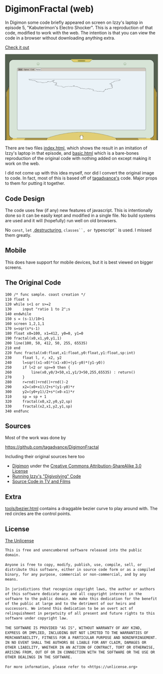 # DigimonFractal (web)

In Digimon some code briefly appeared on screen on Izzy's laptop in episode 5, "Kabuterimon's Electro Shocker".
This is a reproduction of that code, modified to work with the web.
The intention is that you can view the code in a browser without downloading anything extra.

[Check it out](https://vafilor.github.io/DigimonFractalJS/src/index.html)

![Sample](/images/sample.png?raw=true "Sample")

There are two files [index.html](https://vafilor.github.io/DigimonFractalJS/src/index.html), which shows the result in an imitation of Izzy's laptop in that episode, 
and [basic.html](https://vafilor.github.io/DigimonFractalJS/src/basic.html) which is a bare-bones reproduction of the original code with nothing added on except making it
work on the web.

I did not come up with this idea myself, nor did I convert the original image to code.
In fact, most of this is based off of [tagadvance's](https://github.com/tagadvance/DigimonFractal) code.
Major props to them for putting it together.


## Code Design

The code uses few (if any) new features of javascript. This is intentionally done so it can be easily
kept and modified in a single file. No build systems are used and it will (hopefully) run well on old browsers.

No `const`, `let` ,[destructuring](https://developer.mozilla.org/en-US/docs/Web/JavaScript/Reference/Operators/Destructuring_assignment), `classes``, or `typescript`` is used. I missed them greatly.

## Mobile

This does have support for mobile devices, but it is best viewed on bigger screens.

## The Original Code

```
100 /* func sample. coast creation */
110 float s
120 while s<1 or s>=2
130     input "ratio 1 to 2";s
140 endwhile
150 s = (s-1)/10+1
160 screen 1,2,1,1
170 s=sqr(s*s-1)
180 float x0=100, x1=412, y0=0, y1=0
190 fractal(x0,x1,y0,y1,1)
200 line(100, 50, 412, 50, 255, 65535)
210 end
220 func fractal(x0:float,x1:float,y0:float,y1:float,sp:int)
230     float l, r, x2, y2
240     l=sqr((x1-x0)*(x1-x0)+(y1-y0)*(y1-y0))
250     if l<2 or sp>=9 then {
260         line(x0,y0/3+50,x1,y1/3+50,255,65535) : return()
270     }
280     r=rnd()+rnd()+rnd()-2
290     x2=(x0+x1)/2+s*(y1-y0)*r
300     y2=(y0+y1)/2+s*(x0-x1)*r
310     sp = sp + 1
320     fractal(x0,x2,y0,y2,sp)
330     fractal(x2,x1,y2,y1,sp)
340 endfunc
```

## Sources

Most of the work was done by

https://github.com/tagadvance/DigimonFractal

Including their original sources here too

* [Digimon](http://fingswotidun.com/code/index.php/Digimon) under the [Creative Commons Attribution-ShareAlike 3.0 License](http://creativecommons.org/licenses/by-sa/3.0/) 
* [Running Izzy's "Digivolving" Code](http://digitalworldproblems.tumblr.com/post/76036641581/while-im-looking-at-that-moviecode-post-he)
* [Source Code in TV and Films](http://moviecode.tumblr.com/post/104138324198/a-code-snippet-from-digimon-digital-monsters)


## Extra

[tools/bezier.html](https://vafilor.github.io/DigimonFractalJS/src/index.html) contains a draggable bezier curve to play around with.
The red circles are the control points.

## License 

[The Unlicense](https://choosealicense.com/licenses/unlicense/)

```
This is free and unencumbered software released into the public domain.

Anyone is free to copy, modify, publish, use, compile, sell, or
distribute this software, either in source code form or as a compiled
binary, for any purpose, commercial or non-commercial, and by any
means.

In jurisdictions that recognize copyright laws, the author or authors
of this software dedicate any and all copyright interest in the
software to the public domain. We make this dedication for the benefit
of the public at large and to the detriment of our heirs and
successors. We intend this dedication to be an overt act of
relinquishment in perpetuity of all present and future rights to this
software under copyright law.

THE SOFTWARE IS PROVIDED "AS IS", WITHOUT WARRANTY OF ANY KIND,
EXPRESS OR IMPLIED, INCLUDING BUT NOT LIMITED TO THE WARRANTIES OF
MERCHANTABILITY, FITNESS FOR A PARTICULAR PURPOSE AND NONINFRINGEMENT.
IN NO EVENT SHALL THE AUTHORS BE LIABLE FOR ANY CLAIM, DAMAGES OR
OTHER LIABILITY, WHETHER IN AN ACTION OF CONTRACT, TORT OR OTHERWISE,
ARISING FROM, OUT OF OR IN CONNECTION WITH THE SOFTWARE OR THE USE OR
OTHER DEALINGS IN THE SOFTWARE.

For more information, please refer to <https://unlicense.org>
```